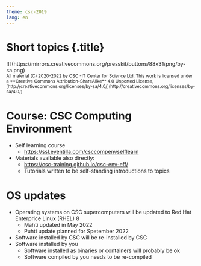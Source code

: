 ```yaml
---
theme: csc-2019
lang: en
---
```


# Short topics {.title}

<div class="column">
![](https://mirrors.creativecommons.org/presskit/buttons/88x31/png/by-sa.png)
</div>
<div class="column">
<small>
All material (C) 2020-2022 by CSC -IT Center for Science Ltd.
This work is licensed under a **Creative Commons Attribution-ShareAlike** 4.0
Unported License, [http://creativecommons.org/licenses/by-sa/4.0/](http://creativecommons.org/licenses/by-sa/4.0/)
</small>
</div>

# Course: CSC Computing Environment
- Self learning course
  - https://ssl.eventilla.com/csccompenvselflearn
- Materials available also directly:
  - https://csc-training.github.io/csc-env-eff/
  - Tutorials written to be self-standing introductions to topics

# OS updates
- Operating systems on CSC supercomputers will be updated to
  Red Hat Enterprice Linux (RHEL) 8
  - Mahti updated in May 2022 
  - Puhti update planned for Spetember 2022
- Software installed by CSC will be re-installed by CSC
- Software installed by you
  - Software installed as binaries or containers will probably be ok
  - Software compiled by you needs to be re-compiled
